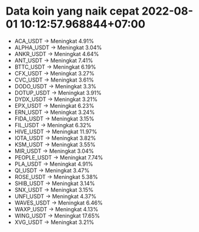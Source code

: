 # Data koin yang naik cepat 2022-08-01 10:12:57.968844+07:00

* ACA_USDT -> Meningkat 4.91%
* ALPHA_USDT -> Meningkat 3.04%
* ANKR_USDT -> Meningkat 4.64%
* ANT_USDT -> Meningkat 7.41%
* BTTC_USDT -> Meningkat 6.19%
* CFX_USDT -> Meningkat 3.27%
* CVC_USDT -> Meningkat 3.61%
* DODO_USDT -> Meningkat 3.3%
* DOTUP_USDT -> Meningkat 3.91%
* DYDX_USDT -> Meningkat 3.21%
* EPX_USDT -> Meningkat 6.23%
* ERN_USDT -> Meningkat 3.24%
* FIDA_USDT -> Meningkat 3.15%
* FIL_USDT -> Meningkat 6.32%
* HIVE_USDT -> Meningkat 11.97%
* IOTA_USDT -> Meningkat 3.82%
* KSM_USDT -> Meningkat 3.55%
* MIR_USDT -> Meningkat 3.04%
* PEOPLE_USDT -> Meningkat 7.74%
* PLA_USDT -> Meningkat 4.91%
* QI_USDT -> Meningkat 3.47%
* ROSE_USDT -> Meningkat 5.38%
* SHIB_USDT -> Meningkat 3.14%
* SNX_USDT -> Meningkat 3.15%
* UNFI_USDT -> Meningkat 4.37%
* WAVES_USDT -> Meningkat 6.46%
* WAXP_USDT -> Meningkat 4.13%
* WING_USDT -> Meningkat 17.65%
* XVG_USDT -> Meningkat 3.21%
